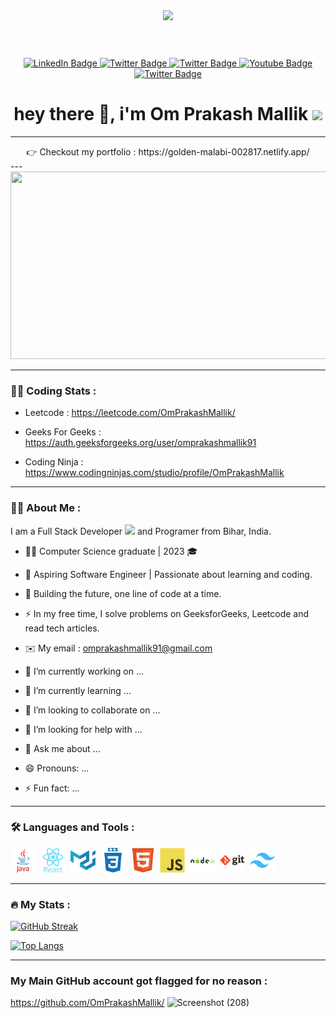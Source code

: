 

<div id="header" align="center">
  <img src="https://media.giphy.com/media/M9gbBd9nbDrOTu1Mqx/giphy.gif" width="100"/>
</div>


<div align="center" style="padding: 20px;">
  <img src="https://komarev.com/ghpvc/?username=OmPrakashMallik2&style=flat-square&color=blue" alt=""/>
</div>


<div id="badges" align="center">
  <a href="https://www.linkedin.com/in/om-prakash-mallik-774187217/">
    <img src="https://img.shields.io/badge/LinkedIn-blue?style=for-the-badge&logo=linkedin&logoColor=white" alt="LinkedIn Badge"/>
  </a>
  <a href="https://www.instagram.com/o.p.mallik?fbclid=IwAR3f3b-LFzV2fRRGpDkQm5KoqDSvDdPtIKicBhi5rpVxbfm1VUC1a1u2fwA">
    <img src="https://img.shields.io/badge/Instagram-pink?style=for-the-badge&logo=instagram&logoColor=white" alt="Twitter Badge"/>
  </a>
  <a href="https://twitter.com/i/flow/login?redirect_after_login=%2Fop_mallik">
    <img src="https://img.shields.io/badge/Twitter-blue?style=for-the-badge&logo=twitter&logoColor=white" alt="Twitter Badge"/>
  </a>
  <a href="your-youtube-URL">
    <img src="https://img.shields.io/badge/YouTube-red?style=for-the-badge&logo=youtube&logoColor=white" alt="Youtube Badge"/>
  </a>
  <a href="https://www.facebook.com/profile.php?id=100010378098581">
    <img src="https://img.shields.io/badge/Facebook-blue?style=for-the-badge&logo=facebook&logoColor=white" alt="Twitter Badge"/>
  </a>
</div>


<h1 align="center">
  hey there 👋, i'm Om Prakash Mallik
  <img src="https://media.giphy.com/media/hvRJCLFzcasrR4ia7z/giphy.gif" width="30px"/>
</h1>

---
<div align="center">
  👉 Checkout my portfolio : https://golden-malabi-002817.netlify.app/
</div>
---

<div align="center">
  <img src="https://media.giphy.com/media/dWesBcTLavkZuG35MI/giphy.gif" width="600" height="300"/>
</div>

---

### :woman_technologist: Coding Stats :

- Leetcode : https://leetcode.com/OmPrakashMallik/

- Geeks For Geeks : https://auth.geeksforgeeks.org/user/omprakashmallik91

- Coding Ninja : https://www.codingninjas.com/studio/profile/OmPrakashMallik 

 
---

### :woman_technologist: About Me :

I am a Full Stack Developer <img src="https://media.giphy.com/media/WUlplcMpOCEmTGBtBW/giphy.gif" width="30"> and Programer from Bihar, India.


- 👩‍💻 Computer Science graduate | 2023 🎓

- 🚀 Aspiring Software Engineer | Passionate about learning and coding.

- 🌱 Building the future, one line of code at a time.

- :zap: In my free time, I solve problems on GeeksforGeeks, Leetcode and read tech articles.

- ✉️ My email : omprakashmallik91@gmail.com

- 🔭 I’m currently working on ...
  
- 🌱 I’m currently learning ...

- 👯 I’m looking to collaborate on ...

- 🤔 I’m looking for help with ...

- 💬 Ask me about ...

- 😄 Pronouns: ...

- ⚡ Fun fact: ...

---

### :hammer_and_wrench: Languages and Tools :

<div>
  <img src="https://github.com/devicons/devicon/blob/master/icons/java/java-original-wordmark.svg" title="Java" alt="Java" width="40" height="40"/>&nbsp;
  <img src="https://github.com/devicons/devicon/blob/master/icons/react/react-original-wordmark.svg" title="React" alt="React" width="40" height="40"/>&nbsp;
  <img src="https://github.com/devicons/devicon/blob/master/icons/materialui/materialui-original.svg" title="Material UI" alt="Material UI" width="40" height="40"/>&nbsp;
  <img src="https://github.com/devicons/devicon/blob/master/icons/css3/css3-plain-wordmark.svg" title="CSS3" alt="CSS" width="40" height="40"/>&nbsp;
  <img src="https://github.com/devicons/devicon/blob/master/icons/html5/html5-original.svg" title="HTML5" alt="HTML" width="40" height="40"/>&nbsp;
  <img src="https://github.com/devicons/devicon/blob/master/icons/javascript/javascript-original.svg" title="JavaScript" alt="JavaScript" width="40" height="40"/>&nbsp;
  <img src="https://github.com/devicons/devicon/blob/master/icons/nodejs/nodejs-original-wordmark.svg" title="NodeJS" alt="NodeJS" width="40" height="40"/>&nbsp;
  <img src="https://github.com/devicons/devicon/blob/master/icons/git/git-original-wordmark.svg" title="Git" alt="Git" width="40" height="40"/>&nbsp;
  <img src="https://github.com/devicons/devicon/blob/master/icons/tailwindcss/tailwindcss-plain.svg" title="Tailwind CSS" alt="Tailwind CSS" width="40" height="40"/>&nbsp;
  <!-- Add more icons here -->
</div>



---

### :fire: My Stats :

[![GitHub Streak](http://github-readme-streak-stats.herokuapp.com?user=OmPrakashMallik2&theme=dark&background=000000)](https://git.io/streak-stats)


<!-- [![Top Langs](https://github-readme-stats.vercel.app/api/top-langs/?username=OmPrakashMallik2)](https://github.com/anuraghazra/github-readme-stats) -->

[![Top Langs](https://github-readme-stats.vercel.app/api/top-langs/?username=OmPrakashMallik2&layout=compact&theme=vision-friendly-dark)](https://github.com/anuraghazra/github-readme-stats)

---

### My Main GitHub account got flagged for no reason : 
https://github.com/OmPrakashMallik/
![Screenshot (208)](https://github.com/OmPrakashMallik2/OmPrakashMallik2/assets/147716127/1b10c81b-7d05-49f9-9469-aa2c69c0cd30)

